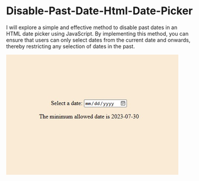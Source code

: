 # Disable-Past-Date-Html-Date-Picker
 I will explore a simple and effective method to disable past dates in an HTML date picker using JavaScript.
 By implementing this method, you can ensure that users can only select dates from the current date and onwards,
 thereby restricting any selection of dates in the past.


 <img src="https://github.com/AshanIndrajith/Disable-Past-Date-Html-Date-Picker/blob/main/image.jpg">
 
